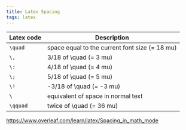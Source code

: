 ```yaml
---
title: Latex Spacing
tags: latex
---
```

| Latex code | Description                                    |
|------------|------------------------------------------------|
| `\quad`    | space equal to the current font size (= 18 mu) |
| `\,`       | 3/18 of \quad (= 3 mu)                         |
| `\:`       | 4/18 of \quad (= 4 mu)                         |
| `\;`       | 5/18 of \quad (= 5 mu)                         |
| `\!`       | -3/18 of \quad (= -3 mu)                       |
| `\ `       | equivalent of space in normal text             |
| `\qquad`   | twice of \quad (= 36 mu)                       |


<footnote><a href="https://www.overleaf.com/learn/latex/Spacing_in_math_mode">https://www.overleaf.com/learn/latex/Spacing_in_math_mode</a></footnote>
